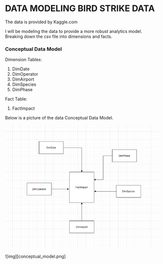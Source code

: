 # DATA MODELING BIRD STRIKE DATA

The data is provided by Kaggle.com

I will be modeling the data to provide a more robust analytics model.  Breaking down the csv file into dimensions and facts.  


### Conceptual Data Model
Dimension Tables: 
1. DimDate
2. DimOperator
3. DimAirport
4. DimSpecies
5. DimPhase 

Fact Table: 
1. FactImpact

Below is a picture of the data Conceptual Data Model. 

<img src="img\conceptual_model.png" />

![img][conceptual_model.png]
